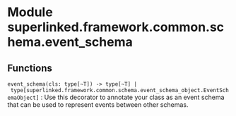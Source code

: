Module superlinked.framework.common.schema.event_schema
=======================================================

Functions
---------

`event_schema(cls: type[~T]) ‑> type[~T] | type[superlinked.framework.common.schema.event_schema_object.EventSchemaObject]`
:   Use this decorator to annotate your class as an event schema
    that can be used to represent events between other schemas.